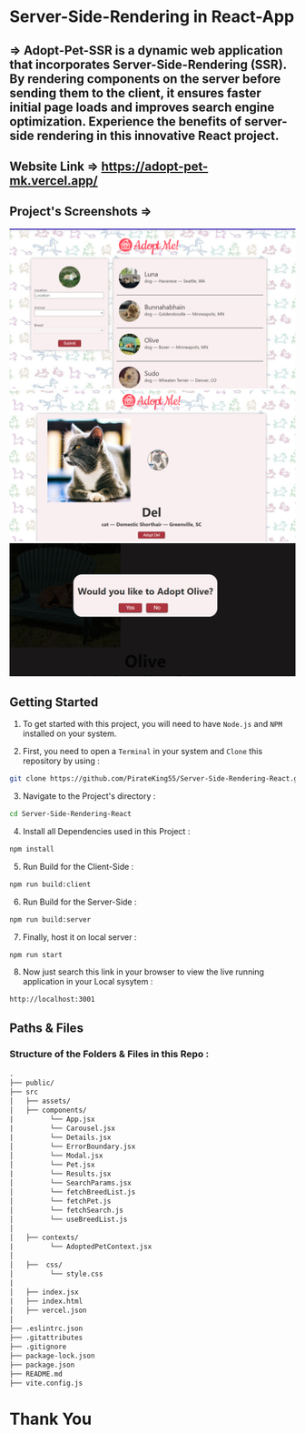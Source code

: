 # Server-Side-Rendering in React-App

## => Adopt-Pet-SSR is a dynamic web application that incorporates Server-Side-Rendering (SSR). By rendering components on the server before sending them to the client, it ensures faster initial page loads and improves search engine optimization. Experience the benefits of server-side rendering in this innovative React project.

## Website Link => https://adopt-pet-mk.vercel.app/

## Project's Screenshots =>

![image](./src/assets/ss1.png)
![image](./src/assets/ss2.png)
![image](./src/assets/ss3.png)

<h2>Getting Started</h2>

1. To get started with this project, you will need to have `Node.js` and `NPM` installed on your system.

2. First, you need to open a `Terminal` in your system and `Clone` this repository by using :

```bash
git clone https://github.com/PirateKing55/Server-Side-Rendering-React.git
```

3. Navigate to the Project's directory :

```bash
cd Server-Side-Rendering-React
```

4. Install all Dependencies used in this Project :

```bash
npm install
```

5. Run Build for the Client-Side :

```bash
npm run build:client
```

6. Run Build for the Server-Side :

```bash
npm run build:server
```

7. Finally, host it on local server :

```bash
npm run start
```

8. Now just search this link in your browser to view the live running application in your Local sysytem :

```bash
http://localhost:3001
```

<h2>Paths & Files</h2>

### Structure of the Folders & Files in this Repo :

```text
.
├── public/
├── src
│   ├── assets/
│   ├── components/
|         └── App.jsx
|         └── Carousel.jsx
|         └── Details.jsx
│         └── ErrorBoundary.jsx
│         └── Modal.jsx
│         └── Pet.jsx
|         └── Results.jsx
│         └── SearchParams.jsx
│         └── fetchBreedList.js
│         └── fetchPet.js
│         └── fetchSearch.js
│         └── useBreedList.js
│
│   ├── contexts/
|         └── AdoptedPetContext.jsx
│
│   ├──  css/
│         └── style.css
|
│   ├── index.jsx
|   ├── index.html
│   ├── vercel.json
│
├── .eslintrc.json
├── .gitattributes
├── .gitignore
├── package-lock.json
├── package.json
├── README.md
├── vite.config.js

```

# Thank You
